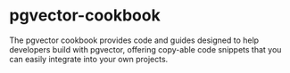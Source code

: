 # pgvector-cookbook
The pgvector cookbook provides code and guides designed to help developers build with pgvector, offering copy-able code snippets that you can easily integrate into your own projects.
